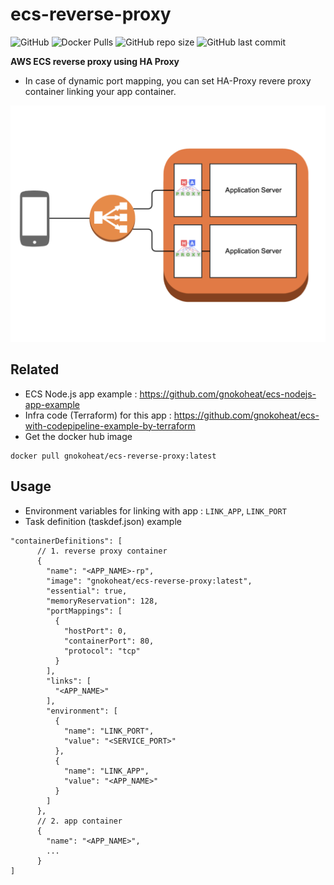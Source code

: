 # ecs-reverse-proxy
![GitHub](https://img.shields.io/github/license/gnokoheat/ecs-reverse-proxy) ![Docker Pulls](https://img.shields.io/docker/pulls/gnokoheat/ecs-reverse-proxy) ![GitHub repo size](https://img.shields.io/github/repo-size/gnokoheat/ecs-reverse-proxy) ![GitHub last commit](https://img.shields.io/github/last-commit/gnokoheat/ecs-reverse-proxy)

**AWS ECS reverse proxy using HA Proxy**

- In case of dynamic port mapping, you can set HA-Proxy revere proxy container linking your app container.

![](ecs-reverse-proxy.png)

## Related

- ECS Node.js app example : https://github.com/gnokoheat/ecs-nodejs-app-example
- Infra code (Terraform) for this app : https://github.com/gnokoheat/ecs-with-codepipeline-example-by-terraform
- Get the docker hub image
```
docker pull gnokoheat/ecs-reverse-proxy:latest
```

## Usage

- Environment variables for linking with app : `LINK_APP`, `LINK_PORT`
- Task definition (taskdef.json) example

```
"containerDefinitions": [
      // 1. reverse proxy container
      {
        "name": "<APP_NAME>-rp",
        "image": "gnokoheat/ecs-reverse-proxy:latest",
        "essential": true,
        "memoryReservation": 128,
        "portMappings": [
          {
            "hostPort": 0,
            "containerPort": 80,
            "protocol": "tcp"
          }
        ],
        "links": [
          "<APP_NAME>"
        ],
        "environment": [
          {
            "name": "LINK_PORT",
            "value": "<SERVICE_PORT>"
          },
          {
            "name": "LINK_APP",
            "value": "<APP_NAME>"
          }
        ]
      },
      // 2. app container
      {
        "name": "<APP_NAME>",
        ...
      }
]
```
